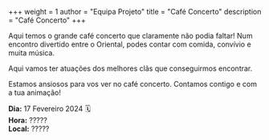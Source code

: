 +++
weight = 1
author = "Equipa Projeto"
title = "Café Concerto"
description = "Café Concerto"
+++

Aqui temos o grande café concerto que claramente não podia faltar!
Num encontro divertido entre o Oriental, podes contar com comida, convívio e muita música. 

Aqui vamos ter atuações dos melhores clãs que conseguirmos encontrar.

Estamos ansiosos para vos ver no café concerto. Contamos contigo e com a tua animação!

**Dia:** 17 Fevereiro 2024 🗓️ \
**Hora:** ????? \
**Local:** ?????